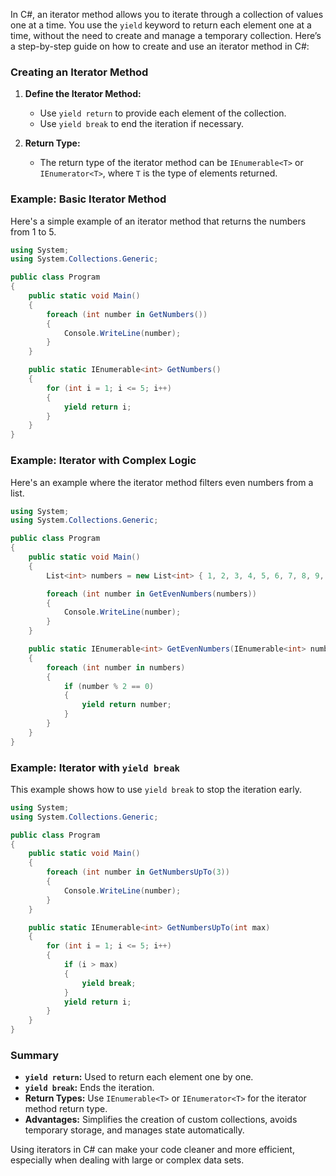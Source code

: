 In C#, an iterator method allows you to iterate through a collection of values one at a time. You use the `yield` keyword to return each element one at a time, without the need to create and manage a temporary collection. Here’s a step-by-step guide on how to create and use an iterator method in C#:

### Creating an Iterator Method

1. **Define the Iterator Method:**
   - Use `yield return` to provide each element of the collection.
   - Use `yield break` to end the iteration if necessary.

2. **Return Type:**
   - The return type of the iterator method can be `IEnumerable<T>` or `IEnumerator<T>`, where `T` is the type of elements returned.

### Example: Basic Iterator Method

Here's a simple example of an iterator method that returns the numbers from 1 to 5.

```csharp
using System;
using System.Collections.Generic;

public class Program
{
    public static void Main()
    {
        foreach (int number in GetNumbers())
        {
            Console.WriteLine(number);
        }
    }

    public static IEnumerable<int> GetNumbers()
    {
        for (int i = 1; i <= 5; i++)
        {
            yield return i;
        }
    }
}
```

### Example: Iterator with Complex Logic

Here's an example where the iterator method filters even numbers from a list.

```csharp
using System;
using System.Collections.Generic;

public class Program
{
    public static void Main()
    {
        List<int> numbers = new List<int> { 1, 2, 3, 4, 5, 6, 7, 8, 9, 10 };

        foreach (int number in GetEvenNumbers(numbers))
        {
            Console.WriteLine(number);
        }
    }

    public static IEnumerable<int> GetEvenNumbers(IEnumerable<int> numbers)
    {
        foreach (int number in numbers)
        {
            if (number % 2 == 0)
            {
                yield return number;
            }
        }
    }
}
```

### Example: Iterator with `yield break`

This example shows how to use `yield break` to stop the iteration early.

```csharp
using System;
using System.Collections.Generic;

public class Program
{
    public static void Main()
    {
        foreach (int number in GetNumbersUpTo(3))
        {
            Console.WriteLine(number);
        }
    }

    public static IEnumerable<int> GetNumbersUpTo(int max)
    {
        for (int i = 1; i <= 5; i++)
        {
            if (i > max)
            {
                yield break;
            }
            yield return i;
        }
    }
}
```

### Summary

- **`yield return`:** Used to return each element one by one.
- **`yield break`:** Ends the iteration.
- **Return Types:** Use `IEnumerable<T>` or `IEnumerator<T>` for the iterator method return type.
- **Advantages:** Simplifies the creation of custom collections, avoids temporary storage, and manages state automatically.

Using iterators in C# can make your code cleaner and more efficient, especially when dealing with large or complex data sets.